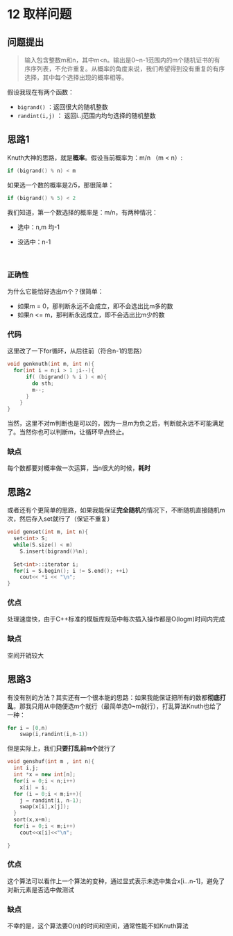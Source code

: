 # 12 取样问题

## 问题提出

> 输入包含整数m和n，其中m<n。输出是0~n-1范围内的m个随机证书的有序序列表，不允许重复。从概率的角度来说，我们希望得到没有重复的有序选择，其中每个选择出现的概率相等。

假设我现在有两个函数：

- `bigrand()` ：返回很大的随机整数
- `randint(i,j)` ： 返回i..j范围内均匀选择的随机整数

## 思路1

Knuth大神的思路，就是**概率**。假设当前概率为：m/n （m < n）:  

```c
if (bigrand() % n) < m
```

如果选一个数的概率是2/5，那很简单：

```c
if (bigrand() % 5) < 2
```



我们知道，第一个数选择的概率是：m/n，有两种情况：

- 选中：n,m 均-1

- 没选中：n-1

  ​

### 正确性

为什么它能恰好选出m个？很简单：

- 如果m = 0，那判断永远不会成立，即不会选出比m多的数
- 如果n <= m，那判断永远成立，即不会选出比m少的数



### 代码

这里改了一下for循环，从后往前（符合n-1的思路）

```c
void genknuth(int m, int n){
  for(int i = n;i > 1 ;i--){
      if( (bigrand() % i ) < m){
        do sth;
        m--;
      }
    }
}
```

当然，这里不对m判断也是可以的，因为一旦m为负之后，判断就永远不可能满足了。当然你也可以判断m，让循环早点终止。



###  缺点

每个数都要对概率做一次运算，当n很大的时候，**耗时**



## 思路2

或者还有个更简单的思路，如果我能保证**完全随机**的情况下，不断随机直接随机m次，然后存入set就行了（保证不重复）

```c
void genset(int m, int n){
  set<int> S;
  while(S.size() < m)
    S.insert(bigrand()%n);
  
  Set<int>::iterator i;
  for(i = S.begin(); i != S.end(); ++i)
    cout<< *i << "\n";
}

```

### 优点

处理速度快，由于C++标准的模版库规范中每次插入操作都是O(logm)时间内完成

### 缺点

空间开销较大

## 思路3

有没有别的方法？其实还有一个很本能的思路：如果我能保证把所有的数都**彻底打乱**，那我只用从中随便选m个就行（最简单选0~m就行），打乱算法Knuth也给了一种：

```c
for i = [0,n)
    swap(i,randint(i,n-1))
```

但是实际上，我们**只要打乱前m个**就行了

```c++
void genshuf(int m , int n){
  int i,j;
  int *x = new int[n];
  for(i = 0;i < n;i++)
  	x[i] = i;
  for (i = 0;i < m;i++){
    j = randint(i, n-1);
    swap(x[i],x[j]);
  }
  sort(x,x+m);
  for(i = 0;i < m;i++)
  	cout<<x[i]<<"\n";
 
}
```

### 优点

这个算法可以看作上一个算法的变种，通过显式表示未选中集合x[i...n-1]，避免了对新元素是否选中做测试

### 缺点

不幸的是，这个算法要O(n)的时间和空间，通常性能不如Knuth算法





